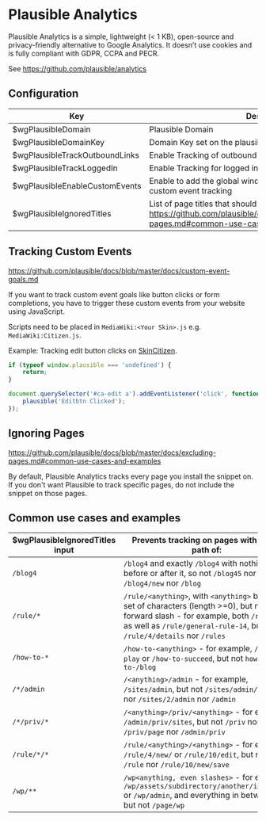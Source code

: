 # Plausible Analytics

Plausible Analytics is a simple, lightweight (< 1 KB), open-source and privacy-friendly alternative to Google Analytics. It doesn’t use cookies and is fully compliant with GDPR, CCPA and PECR.

See https://github.com/plausible/analytics

## Configuration
| Key                            | Description                                                                                                                                         | Example                         | Default |
|--------------------------------|-----------------------------------------------------------------------------------------------------------------------------------------------------|---------------------------------|---------|
| $wgPlausibleDomain             | Plausible Domain                                                                                                                                    | https://plausible.io            | null    |
| $wgPlausibleDomainKey          | Domain Key set on the plausible webseite                                                                                                            | plausible.io                    | null    |
| $wgPlausibleTrackOutboundLinks | Enable Tracking of outbound link clicks                                                                                                             | true                            | false   |
| $wgPlausibleTrackLoggedIn      | Enable Tracking for logged in users                                                                                                                 | true                            | false   |
| $wgPlausibleEnableCustomEvents | Enable to add the global window.plausible function needed for custom event tracking                                                                 | true                            | false   |
| $wgPlausibleIgnoredTitles      | List of page titles that should not be tracked. https://github.com/plausible/docs/blob/master/docs/excluding-pages.md#common-use-cases-and-examples | ['/Page1', '/Special:*', ]      | []      |


## Tracking Custom Events
https://github.com/plausible/docs/blob/master/docs/custom-event-goals.md

If you want to track custom event goals like button clicks or form completions, you have to trigger these custom events from your website using JavaScript.

Scripts need to be placed in `MediaWiki:<Your Skin>.js` e.g. `MediaWiki:Citizen.js`.

Example: Tracking edit button clicks on [SkinCitizen](https://github.com/StarCitizenTools/mediawiki-skins-Citizen).
```js
if (typeof window.plausible === 'undefined') {
    return;
}

document.querySelector('#ca-edit a').addEventListener('click', function (event) {
    plausible('Editbtn Clicked');
});
```

## Ignoring Pages
https://github.com/plausible/docs/blob/master/docs/excluding-pages.md#common-use-cases-and-examples

By default, Plausible Analytics tracks every page you install the snippet on. If you don't want Plausible to track specific pages, do not include the snippet on those pages.

## Common use cases and examples
| $wgPlausibleIgnoredTitles input | Prevents tracking on pages with a URL path of: |
| ------------- | ------------- |
| `/blog4` | `/blog4` and exactly `/blog4` with nothing before or after it, so not `/blog45` nor `/blog4/new` nor `/blog` |
| `/rule/*` | `/rule/<anything>`, with `<anything>` being any set of characters (length >=0), but not a forward slash - for example, both `/rule/1` as well as `/rule/general-rule-14`, but not `/rule/4/details` nor `/rules` |
| `/how-to-*` | `/how-to-<anything>` - for example, `/how-to-play` or `/how-to-succeed`, but not `how-to-/blog` |
| `/*/admin` | `/<anything>/admin` - for example, `/sites/admin`, but not `/sites/admin/page-2` nor `/sites/2/admin` nor `/admin` |
| `/*/priv/*` | `/<anything>/priv/<anything>` - for example, `/admin/priv/sites`, but not `/priv` nor `/priv/page` nor `/admin/priv` |
| `/rule/*/*` | `/rule/<anything>/<anything>` - for example, `/rule/4/new/` or `/rule/10/edit`, but not `/rule` nor `/rule/10/new/save` |
| `/wp/**` | `/wp<anything, even slashes>` - for example, `/wp/assets/subdirectory/another/image.png` or `/wp/admin`, and everything in between, but not `/page/wp`
